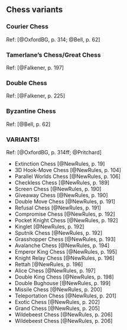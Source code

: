 ## Chess variants

### Courier Chess

Ref: [@OxfordBG, p. 314; @Bell, p. 62]

### Tamerlane’s Chess/Great Chess

Ref: [@Falkener, p. 197]

### Double Chess

Ref: [@Falkener, p. 225]

### Byzantine Chess

Ref: [@Bell, p. 62]

### VARIANTS!

Ref: [@OxfordBG, p. 314ff; @Pritchard]

* Extinction Chess [@NewRules, p. 19]
* 3D Hook-Move Chess [@NewRules, p. 104]
* Parallel Worlds Chess [@NewRules, p. 106]
* Checkless Chess [@NewRules, p. 189]
* Screen Chess [@NewRules, p. 190]
* Giveaway Chess [@NewRules, p. 190]
* Double Move Chess [@NewRules, p. 191]
* Refusal Chess [@NewRules, p. 191]
* Compromise Chess [@NewRules, p. 192]
* Pocket Knight Chess [@NewRules, p. 192]
* Kinglet [@NewRules, p. 192]
* Sputnik Chess [@NewRules, p. 192]
* Grasshopper Chess [@NewRules, p. 193]
* Avalanche Chess [@NewRules, p. 194]
* Emperor King Chess [@NewRules, p. 195]
* Knight Relay Chess [@NewRules, p. 196]
* Rettah [@NewRules, p. 196]
* Alice Chess [@NewRules, p. 197]
* Double King Chess [@NewRules, p. 198]
* Double Bughouse [@NewRules, p. 199]
* Missile Chess [@NewRules, p. 200]
* Teleportation Chess [@NewRules, p. 201]
* Exotic Chess [@NewRules, p. 202]
* Grand Chess [@NewRules, p. 205]
* Wildebeest Chess [@NewRules, p. 206]
* Wildebeest Chess [@NewRules, p. 206]

